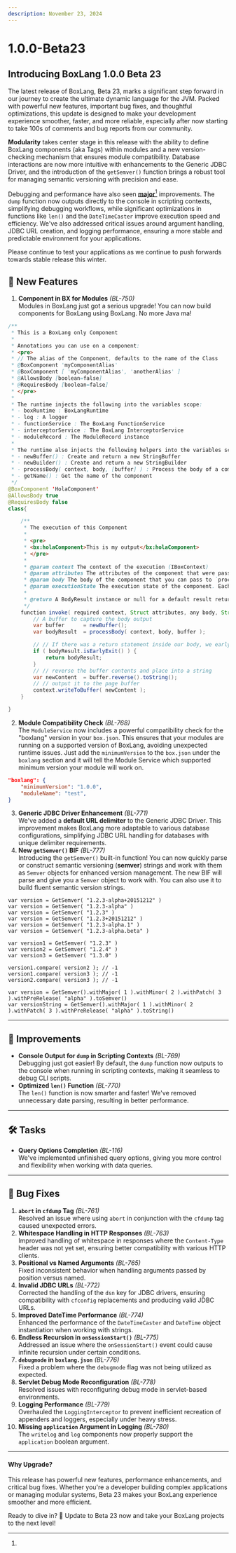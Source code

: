 ```yaml
---
description: November 23, 2024
---
```


# 1.0.0-Beta23

## Introducing BoxLang 1.0.0 Beta 23

The latest release of BoxLang, Beta 23, marks a significant step forward in our journey to create the ultimate dynamic language for the JVM. Packed with powerful new features, important bug fixes, and thoughtful optimizations, this update is designed to make your development experience smoother, faster, and more reliable, especially after now starting to take 100s of comments and bug reports from our community.

**Modularity** takes center stage in this release with the ability to define BoxLang components (aka Tags) within modules and a new version-checking mechanism that ensures module compatibility. Database interactions are now more intuitive with enhancements to the Generic JDBC Driver, and the introduction of the `getSemver()` function brings a robust tool for managing semantic versioning with precision and ease.

Debugging and performance have also seen [**major**](#user-content-fn-1)[^1] improvements. The `dump` function now outputs directly to the console in scripting contexts, simplifying debugging workflows, while significant optimizations in functions like `len()` and the `DateTimeCaster` improve execution speed and efficiency. We've also addressed critical issues around argument handling, JDBC URL creation, and logging performance, ensuring a more stable and predictable environment for your applications.

Please continue to test your applications as we continue to push forwards towards stable release this winter.

## 🚀 New Features

1. **Component in BX for Modules** _(BL-750)_\
   Modules in BoxLang just got a serious upgrade! You can now build components for BoxLang using BoxLang.  No more Java ma!

```java
/**
 * This is a BoxLang only Component
 *
 * Annotations you can use on a component:
 * <pre>
 * // The alias of the Component, defaults to the name of the Class
 * @BoxComponent 'myComponentAlias'
 * @BoxComponent [ 'myComponentAlias', 'anotherAlias' ]
 * @AllowsBody [boolean=false]
 * @RequiresBody [boolean=false]
 * </pre>
 *
 * The runtime injects the following into the variables	scope:
 * - boxRuntime : BoxLangRuntime
 * - log : A logger
 * - functionService : The BoxLang FunctionService
 * - interceptorService : The BoxLang InterceptorService
 * - moduleRecord : The ModuleRecord instance
 *
 * The runtime also injects the following helpers into the variables scope:
 * - newBuffer() : Create and return a new StringBuffer
 * - newBuilder() : Create and return a new StringBuilder
 * - processBody( context, body, [buffer] ) : Process the body of a component
 * - getName() : Get the name of the component
 */
@BoxComponent 'HolaComponent'
@AllowsBody true
@RequiresBody false
class{

	/**
	 * The execution of this Component
	 *
	 * <pre>
	 * <bx:holaComponent>This is my output</bx:holaComponent>
	 * </pre>
	 *
	 * @param context The context of the execution (IBoxContext)
	 * @param attributes The attributes of the component that were passed in
	 * @param body The body of the component that you can pass to `processBody(context, body, [buffer])` for execution and buffer retreival
	 * @param executionState The execution state of the component. Each component get's one as an isolated state.
	 *
	 * @return A BodyResult instance or null for a default result return.
	 */
	function invoke( required context, Struct attributes, any body, Struct executionState ){
		// A buffer to capture the body output
		var	buffer		= newBuffer();
		var	bodyResult	= processBody( context, body, buffer );

		// // If there was a return statement inside our body, we early exit now
		if ( bodyResult.isEarlyExit() ) {
			return bodyResult;
		}
		// // reverse the buffer contents and place into a string
		var newContent	= buffer.reverse().toString();
		// // output it to the page buffer
		context.writeToBuffer( newContent );
	}

}
```

2. **Module Compatibility Check** _(BL-768)_\
   The `ModuleService` now includes a powerful compatibility check for the "boxlang" version in your `box.json`. This ensures that your modules are running on a supported version of BoxLang, avoiding unexpected runtime issues.  Just add the `minimumVersion` to the `box.json` under the `boxlang` section and it will tell the Module Service which supported minimum version your module will work on.

```json
"boxlang": {
    "minimumVersion": "1.0.0",
    "moduleName": "test",
}
```

3. **Generic JDBC Driver Enhancement** _(BL-771)_\
   We've added a **default URL delimiter** to the Generic JDBC Driver. This improvement makes BoxLang more adaptable to various database configurations, simplifying JDBC URL handling for databases with unique delimiter requirements.
4. **New `getSemver()` BIF** _(BL-777)_\
   Introducing the `getSemver()` built-in function! You can now quickly parse or construct semantic versioning (**semver**) strings and work with them as `Semver` objects for enhanced version management.  The new BIF will parse and give you a `Semver` object to work with.  You can also use it to build fluent semantic version strings.

```cfscript
var version = GetSemver( "1.2.3-alpha+20151212" )
var version = GetSemver( "1.2.3-alpha" )
var version = GetSemver( "1.2.3" )
var version = GetSemver( "1.2.3+20151212" )
var version = GetSemver( "1.2.3-alpha.1" )
var version = GetSemver( "1.2.3-alpha.beta" )

var version1 = GetSemver( "1.2.3" )
var version2 = GetSemver( "1.2.4" )
var version3 = GetSemver( "1.3.0" )

version1.compare( version2 ); // -1
version1.compare( version3 ); // -1
version2.compare( version3 ); // -1

var version = GetSemver().withMajor( 1 ).withMinor( 2 ).withPatch( 3 ).withPreRelease( "alpha" ).toSemver()
var versionString = GetSemver().withMajor( 1 ).withMinor( 2 ).withPatch( 3 ).withPreRelease( "alpha" ).toString()
```

***

## 🔧 Improvements

* **Console Output for `dump` in Scripting Contexts** _(BL-769)_\
  Debugging just got easier! By default, the `dump` function now outputs to the console when running in scripting contexts, making it seamless to debug CLI scripts.
* **Optimized `len()` Function** _(BL-770)_\
  The `len()` function is now smarter and faster! We've removed unnecessary date parsing, resulting in better performance.

***

## 🛠️ Tasks

* **Query Options Completion** _(BL-116)_\
  We've implemented unfinished query options, giving you more control and flexibility when working with data queries.

***

## 🐞 Bug Fixes

1. **`abort` in `cfdump` Tag** _(BL-761)_\
   Resolved an issue where using `abort` in conjunction with the `cfdump` tag caused unexpected errors.
2. **Whitespace Handling in HTTP Responses** _(BL-763)_\
   Improved handling of whitespace in responses where the `Content-Type` header was not yet set, ensuring better compatibility with various HTTP clients.
3. **Positional vs Named Arguments** _(BL-765)_\
   Fixed inconsistent behavior when handling arguments passed by position versus named.
4. **Invalid JDBC URLs** _(BL-772)_\
   Corrected the handling of the `dsn` key for JDBC drivers, ensuring compatibility with `cfconfig` replacements and producing valid JDBC URLs.
5. **Improved DateTime Performance** _(BL-774)_\
   Enhanced the performance of the `DateTimeCaster` and `DateTime` object instantiation when working with strings.
6. **Endless Recursion in `onSessionStart()`** _(BL-775)_\
   Addressed an issue where the `onSessionStart()` event could cause infinite recursion under certain conditions.
7. **`debugmode` in `boxlang.json`** _(BL-776)_\
   Fixed a problem where the `debugmode` flag was not being utilized as expected.
8. **Servlet Debug Mode Reconfiguration** _(BL-778)_\
   Resolved issues with reconfiguring debug mode in servlet-based environments.
9. **Logging Performance** _(BL-779)_\
   Overhauled the `LoggingInterceptor` to prevent inefficient recreation of appenders and loggers, especially under heavy stress.
10. **Missing `application` Argument in Logging** _(BL-780)_\
    The `writelog` and `log` components now properly support the `application` boolean argument.

***

#### Why Upgrade?

This release has powerful new features, performance enhancements, and critical bug fixes. Whether you're a developer building complex applications or managing modular systems, Beta 23 makes your BoxLang experience smoother and more efficient.

Ready to dive in? 🚀 Update to Beta 23 now and take your BoxLang projects to the next level!

[^1]: 
